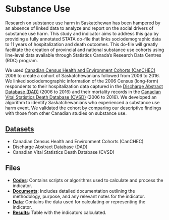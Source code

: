 # Substance Use

Research on substance use harm in Saskatchewan has been hampered by an absence of linked data to analyze and report on the social drivers of substance use harm. 
This study and indicator aims to address this gap by providing a fully annotated STATA do-file that links sociodemographic data to 11 years of hospitalization 
and death outcomes. This do-file will greatly facilitate the creation of provincial and national substance use cohorts using line-level data available
through Statistics Canada’s Research Data Centres (RDC) program.

We used [Canadian Census Health and Environment Cohorts (CanCHEC)](https://github.com/csdul/pre_beta_datasets/blob/main/README.md) 2006 to create a cohort of Saskatchewanians followed from 2006 to 2016. We linked
sociodemographic information of the 2006 Census (long-form) respondents to their hospitalization data captured in the 
[Discharge Abstract Database (DAD)](https://github.com/csdul/pre_beta_datasets/blob/main/README.md) (2006 to 2016) and their mortality records in the [Canadian Vital Statistics Death Database (CVSD)]((https://github.com/csdul/pre_beta_datasets/blob/main/README.md)) (2006 to
2016). We developed an algorithm to identify Saskatchewanians who experienced a substance use harm event. We validated the cohort by comparing our
descriptive findings with those from other Canadian studies on substance use.

## [Datasets](https://github.com/csdul/pre_beta_datasets)

- Canadian Census Health and Environment Cohorts (CanCHEC)
- Discharge Abstract Database (DAD)
- Canadian Vital Statistics Death Database (CVSD)

## Files

- [**Codes**](https://github.com/csdul/pre_beta_hub_individual/tree/main/substance_use/codes): Contains scripts or algorithms used to calculate and process the indicator.
- [**Documents**](https://github.com/csdul/pre_beta_hub_individual/tree/main/substance_use/documents): Includes detailed documentation outlining the methodology, purpose, and any relevant notes for the indicator.
- [**Data**](https://github.com/csdul/pre_beta_hub_individual/tree/main/substance_use/data): Contains the data used for calculating or representing the indicator.
- [**Results**](https://github.com/csdul/pre_beta_hub_individual/tree/main/substance_use/results): Table with the indicators calculated.

